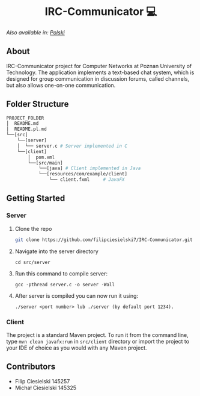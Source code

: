 <h1 align="center">
    IRC-Communicator 💻 
</h1>

_Also available in: [Polski](README.pl.md)_

## About

IRC-Communicator project for Computer Networks at Poznan University of Technology. The application implements a text-based chat system, which is designed for group communication in discussion forums, called channels, but also allows one-on-one communication.

## Folder Structure

```bash
PROJECT_FOLDER
│  README.md
│  README.pl.md
└──[src]
    └──[server]
    │  └── server.c # Server implemented in C
    └──[client]
        │  pom.xml
        └──[src/main]
            └──[java] # Client implemented in Java
            └──[resources/com/example/client]
                └── client.fxml     # JavaFX
```

## Getting Started

### Server

1. Clone the repo
   ```sh
   git clone https://github.com/filipciesielski7/IRC-Communicator.git
   ```
2. Navigate into the server directory
   ```
   cd src/server
   ```
3. Run this command to compile server:
   ```
   gcc -pthread server.c -o server -Wall
   ```
4. After server is compiled you can now run it using:
   ```
   ./server <port number> lub ./server (by default port 1234).
   ```

### Client

The project is a standard Maven project. To run it from the command line, type `mvn clean javafx:run` in `src/client` directory or import the project to your IDE of choice as you would with any Maven project.

## Contributors

- Filip Ciesielski 145257
- Michał Ciesielski 145325
